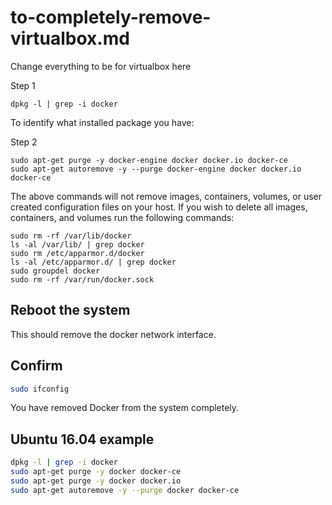 # to-completely-remove-virtualbox.md

Change everything to be for virtualbox here

Step 1

```shell
dpkg -l | grep -i docker
```

To identify what installed package you have:

Step 2

```shell
sudo apt-get purge -y docker-engine docker docker.io docker-ce  
sudo apt-get autoremove -y --purge docker-engine docker docker.io docker-ce  
```



The above commands will not remove images, containers, volumes, or user created configuration files on your host. If you wish to delete all images, containers, and volumes run the following commands:

```shell
sudo rm -rf /var/lib/docker
ls -al /var/lib/ | grep docker
sudo rm /etc/apparmor.d/docker
ls -al /etc/apparmor.d/ | grep docker
sudo groupdel docker
sudo rm -rf /var/run/docker.sock
```

## Reboot the system

This should remove the docker network interface.

## Confirm

```sh
sudo ifconfig
```

You have removed Docker from the system completely.

## Ubuntu 16.04 example

```sh
dpkg -l | grep -i docker
sudo apt-get purge -y docker docker-ce
sudo apt-get purge -y docker docker.io
sudo apt-get autoremove -y --purge docker docker-ce
```


